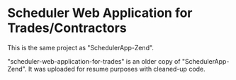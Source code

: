 # Scheduler Web Application for Trades/Contractors
This is the same project as "SchedulerApp-Zend".

"scheduler-web-application-for-trades" is an older copy of "SchedulerApp-Zend". It was uploaded for resume purposes with cleaned-up code.
